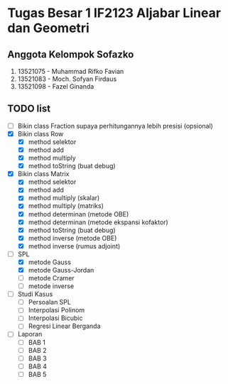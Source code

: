 # Tugas Besar 1 IF2123 Aljabar Linear dan Geometri

## Anggota Kelompok Sofazko
1. 13521075 - Muhammad Rifko Favian
2. 13521083 - Moch. Sofyan Firdaus
3. 13521098 - Fazel Ginanda

## TODO list
- [ ] Bikin class Fraction supaya perhitungannya lebih presisi (opsional)
- [x] Bikin class Row
  - [x] method selektor
  - [x] method add
  - [x] method multiply
  - [x] method toString (buat debug)
- [x] Bikin class Matrix
  - [x] method selektor
  - [x] method add
  - [x] method multiply (skalar)
  - [x] method multiply (matriks)
  - [x] method determinan (metode OBE)
  - [x] method determinan (metode ekspansi kofaktor)
  - [x] method toString (buat debug)
  - [x] method inverse (metode OBE)
  - [x] method inverse (rumus adjoint)
- [ ] SPL
  - [x] metode Gauss
  - [x] metode Gauss-Jordan
  - [ ] metode Cramer
  - [ ] metode inverse
- [ ] Studi Kasus
  - [ ] Persoalan SPL
  - [ ] Interpolasi Polinom
  - [ ] Interpolasi Bicubic
  - [ ] Regresi Linear Berganda
- [ ] Laporan
  - [ ] BAB 1
  - [ ] BAB 2
  - [ ] BAB 3
  - [ ] BAB 4
  - [ ] BAB 5
